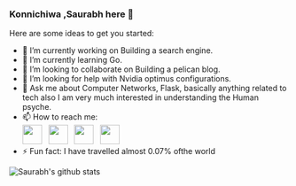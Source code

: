 ### Konnichiwa ,Saurabh here 👋

Here are some ideas to get you started:

- 🔭 I’m currently working on Building a search engine.
- 🌱 I’m currently learning Go.
- 👯 I’m looking to collaborate on Building a pelican blog.
- 🤔 I’m looking for help with Nvidia optimus configurations.
- 💬 Ask me about Computer Networks, Flask, basically anything related to tech also I am very much interested in understanding the Human psyche. 
- 📫 How to reach me: 
    <br>
    <a href="mailto:extremophilarum@gmail.com"><img height="35" src="https://crhenr.xyz/imgs/logos/gmail_logo.svg"></a>&nbsp;&nbsp;
    <a href="https://linkedin.com/in/extremophilarum"><img height="35" src="https://crhenr.xyz/imgs/logos/linkedin_logo.svg"></a>&nbsp;&nbsp;
    <a href="https://twitter.com/EXTREMOPHILARUM"><img height="35" src="https://crhenr.xyz/imgs/logos/twitter_logo.svg"></a>&nbsp;&nbsp;
    <a href="https://instagram.com/extremophilarum"><img height="35" src="https://crhenr.xyz/imgs/logos/instagram_logo.svg"></a>&nbsp;&nbsp;
- ⚡ Fun fact: I have travelled almost 0.07% ofthe world 

![Saurabh's github stats](https://github-readme-stats.vercel.app/api?username=EXTREMOPHILARUM&show_icons=true)


